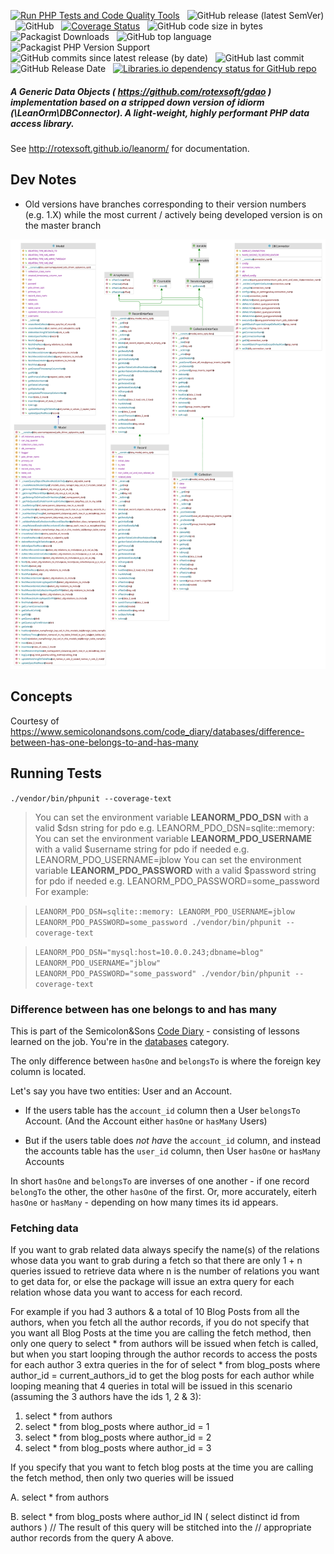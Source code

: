 [![Run PHP Tests and Code Quality Tools](https://github.com/rotexsoft/leanorm/actions/workflows/php.yml/badge.svg)](https://github.com/rotexsoft/leanorm/actions/workflows/php.yml) &nbsp; 
![GitHub release (latest SemVer)](https://img.shields.io/github/v/release/rotexsoft/leanorm) &nbsp; 
![GitHub](https://img.shields.io/github/license/rotexsoft/leanorm) &nbsp; 
[![Coverage Status](https://coveralls.io/repos/github/rotexsoft/leanorm/badge.svg)](https://coveralls.io/github/rotexsoft/leanorm) &nbsp; 
![GitHub code size in bytes](https://img.shields.io/github/languages/code-size/rotexsoft/leanorm) &nbsp; 
![Packagist Downloads](https://img.shields.io/packagist/dt/rotexsoft/leanorm) &nbsp; 
![GitHub top language](https://img.shields.io/github/languages/top/rotexsoft/leanorm) &nbsp; 
![Packagist PHP Version Support](https://img.shields.io/packagist/php-v/rotexsoft/leanorm) &nbsp; 
![GitHub commits since latest release (by date)](https://img.shields.io/github/commits-since/rotexsoft/leanorm/latest) &nbsp; 
![GitHub last commit](https://img.shields.io/github/last-commit/rotexsoft/leanorm) &nbsp; 
![GitHub Release Date](https://img.shields.io/github/release-date/rotexsoft/leanorm) &nbsp; 
<a href="https://libraries.io/github/rotexsoft/leanorm">
    <img alt="Libraries.io dependency status for GitHub repo" src="https://img.shields.io/librariesio/github/rotexsoft/leanorm">
</a>


##### A Generic Data Objects ( https://github.com/rotexsoft/gdao ) implementation based on a stripped down version of idiorm (\\LeanOrm\\DBConnector). A light-weight, highly performant PHP data access library. 

See http://rotexsoft.github.io/leanorm/ for documentation.

## Dev Notes

 * Old versions have branches corresponding to their version numbers (e.g. 1.X) 
while the most current / actively being developed version is on the master branch

![LeanORM Classes & GDAO Classes & Interfaces](class-diagram.svg)

## Concepts

Courtesy of https://www.semicolonandsons.com/code_diary/databases/difference-between-has-one-belongs-to-and-has-many

## Running Tests

  `./vendor/bin/phpunit --coverage-text`

> You can set the environment variable **LEANORM_PDO_DSN** with a valid $dsn string for pdo e.g. LEANORM_PDO_DSN=sqlite::memory:
> You can set the environment variable **LEANORM_PDO_USERNAME** with a valid $username string for pdo if needed e.g. LEANORM_PDO_USERNAME=jblow
> You can set the environment variable **LEANORM_PDO_PASSWORD** with a valid $password string for pdo if needed e.g. LEANORM_PDO_PASSWORD=some_password
> For example:

>   `LEANORM_PDO_DSN=sqlite::memory: LEANORM_PDO_USERNAME=jblow LEANORM_PDO_PASSWORD=some_password ./vendor/bin/phpunit --coverage-text`

>   `LEANORM_PDO_DSN="mysql:host=10.0.0.243;dbname=blog" LEANORM_PDO_USERNAME="jblow" LEANORM_PDO_PASSWORD="some_password" ./vendor/bin/phpunit --coverage-text`

### Difference between has one belongs to and has many

This is part of the Semicolon&Sons [Code Diary](https://www.semicolonandsons.com/code_diary) - consisting of lessons learned on the job. You're in the [databases](https://www.semicolonandsons.com/code_diary/databases) category.


The only difference between `hasOne` and `belongsTo` is where the foreign key column is located.

Let's say you have two entities: User and an Account.

-   If the users table has the `account_id` column then a User `belongsTo` Account. (And the Account either `hasOne` or `hasMany` Users)
    
-   But if the users table does _not have_ the `account_id` column, and instead the accounts table has the `user_id` column, then User `hasOne` or `hasMany` Accounts
    

In short `hasOne` and `belongsTo` are inverses of one another - if one record `belongTo` the other, the other `hasOne` of the first. Or, more accurately, eiterh `hasOne` or `hasMany` - depending on how many times its id appears.


### Fetching data

If you want to grab related data always specify the name(s) of the relations whose data you want to grab during a fetch so that there are
only 1 + n queries issued to retrieve data where n is the number of relations you want to get data for, or else the package will issue 
an extra query for each relation whose data you want to access for each record.

For example if you had 3 authors & a total of 10 Blog Posts from all the authors, when you fetch all the author records, if you do not
specify that you want all Blog Posts at the time you are calling the fetch method, then only one query to select * from authors will
be issued when fetch is called, but when you start looping through the author records to access the posts for each author 3 extra queries
in the for of select * from blog_posts where author_id  = current_authors_id to get the blog posts for each author while looping meaning that
4 queries in total will be issued in this scenario (assuming the 3 authors have the ids 1, 2 & 3):

1. select * from authors
2. select * from blog_posts where author_id = 1
3. select * from blog_posts where author_id = 2
4. select * from blog_posts where author_id = 3

If you specify that you want to fetch blog posts at the time you are calling the fetch method, then only two queries will be issued

A. select * from authors

B. select * from blog_posts where author_id IN ( select distinct id from authors ) // The result of this query will be stitched into the 
                                                                                   // appropriate author records from the query A above.
